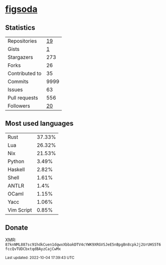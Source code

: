 # [figsoda](https://github.com/figsoda)

## Statistics

<table>
  <tr>
    <td>Repositories</td>
    <td><a href="https://github.com/figsoda?tab=repositories">
      19
    </a></td>
  </tr>
  <tr>
    <td>Gists</td>
    <td><a href="https://gist.github.com/figsoda">
      1
    </a></td>
  </tr>
  <tr>
    <td>Stargazers</td>
    <td>273</td>
  </tr>
  <tr>
    <td>Forks</td>
    <td>26</td>
  </tr>
  <tr>
    <td>Contributed to</td>
    <td>35</td>
  </tr>
  <tr>
    <td>Commits</td>
    <td>9999</td>
  </tr>
  <tr>
    <td>Issues</td>
    <td>63</td>
  </tr>
  <tr>
    <td>Pull requests</td>
    <td>556</td>
  </tr>
  <tr>
    <td>Followers</td>
    <td><a href="https://github.com/figsoda?tab=followers">
      20
    </a></td>
  </tr>
</table>

## Most used languages

<table> <tr><td>Rust</td><td>37.33%</td></tr><tr><td>Lua</td><td>26.32%</td></tr><tr><td>Nix</td><td>21.53%</td></tr><tr><td>Python</td><td>3.49%</td></tr><tr><td>Haskell</td><td>2.82%</td></tr><tr><td>Shell</td><td>1.61%</td></tr><tr><td>ANTLR</td><td>1.4%</td></tr><tr><td>OCaml</td><td>1.15%</td></tr><tr><td>Yacc</td><td>1.06%</td></tr><tr><td>Vim Script</td><td>0.85%</td></tr></table>

## Donate

XMR: `87knNML887sc91hdkCuen1dqwxXbbakDTV4cYWK9XRGVSJeE5nBpgBn8cpkJj2UrUHS5T6fccQvTUDCbxtqdBAyzCajCwMx`

<sub>Last updated: 2022-10-04 17:39:43 UTC</sub>
